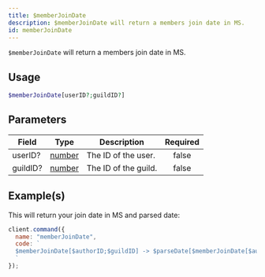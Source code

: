 ```yaml
---
title: $memberJoinDate
description: $memberJoinDate will return a members join date in MS.
id: memberJoinDate
---
```


`$memberJoinDate` will return a members join date in MS.

## Usage

```php
$memberJoinDate[userID?;guildID?]
```

## Parameters

| Field    | Type                                                                                              | Description          | Required |
| -------- | ------------------------------------------------------------------------------------------------- | -------------------- | :------: |
| userID?  | [number](https://developer.mozilla.org/en-US/docs/Web/JavaScript/Reference/Global_Objects/Number) | The ID of the user.  |  false   |
| guildID? | [number](https://developer.mozilla.org/en-US/docs/Web/JavaScript/Reference/Global_Objects/Number) | The ID of the guild. |  false   |

## Example(s)

This will return your join date in MS and parsed date:

```javascript
client.command({
  name: "memberJoinDate",
  code: `
  $memberJoinDate[$authorID;$guildID] -> $parseDate[$memberJoinDate[$authorID;$guildID]]
  `
});
```
